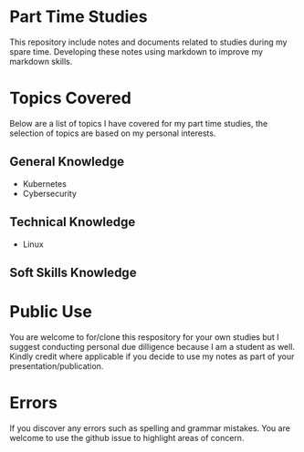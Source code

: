 # Part Time Studies
This repository include notes and documents related to studies during my spare time. Developing these notes using markdown to improve my markdown skills.

# Topics Covered
Below are a list of topics I have covered for my part time studies, the selection of topics are based on my personal interests.

## General Knowledge
- Kubernetes
- Cybersecurity 

## Technical Knowledge
- Linux

## Soft Skills Knowledge

# Public Use
You are welcome to for/clone this respository for your own studies but I suggest conducting personal due dilligence because I am a student as well. Kindly credit where applicable if you decide to use my notes as part of your presentation/publication. 

# Errors
If you discover any errors such as spelling and grammar mistakes. You are welcome to use the github issue to highlight areas of concern.


